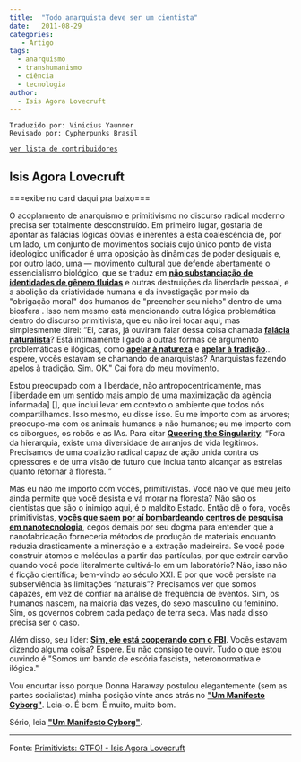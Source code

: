 ```yaml
---
title:  "Todo anarquista deve ser um cientista"
date:   2011-08-29
categories:
   - Artigo
tags:
  - anarquismo
  - transhumanismo
  - ciência
  - tecnologia
author:
  - Isis Agora Lovecruft
---
```

```
Traduzido por: Vinicius Yaunner 
Revisado por: Cypherpunks Brasil
```
[```ver lista de contribuidores```](/about/#contribuidores)


## Isis Agora Lovecruft

===exibe no card daqui pra baixo===

O acoplamento de anarquismo e primitivismo no discurso radical moderno precisa ser totalmente desconstruído. Em primeiro lugar, gostaria de apontar as falácias lógicas óbvias e inerentes a esta coalescência de, por um lado, um conjunto de movimentos sociais cujo único ponto de vista ideológico unificador é uma oposição às dinâmicas de poder desiguais e, por outro lado, uma — movimento cultural que defende abertamente o essencialismo biológico, que se traduz em **[não substanciação de identidades de gênero fluidas](https://veganideal.org/content/lierre-keith-case-study-anti-trans-hatred)** e outras destruições da liberdade pessoal, e a abolição da criatividade humana e da investigação por meio da "obrigação moral" dos humanos de "preencher seu nicho" dentro de uma biosfera . Isso nem mesmo está mencionando outra lógica problemática dentro do discurso primitivista, que eu não irei tocar aqui, mas simplesmente direi: “Ei, caras, já ouviram falar dessa coisa chamada **[falácia naturalista](https://en.wikipedia.org/wiki/Naturalistic_fallacy)**? Está intimamente ligado a outras formas de argumento problemáticas e ilógicas, como **[apelar à natureza](https://en.wikipedia.org/wiki/Appeal_to_nature#Rational_argument)** e **[apelar à tradição](https://en.wikipedia.org/wiki/Appeal_to_tradition)**... espere, vocês estavam se chamando de anarquistas? Anarquistas fazendo apelos à tradição. Sim. OK." Cai fora do meu movimento.

Estou preocupado com a liberdade, não antropocentricamente, mas [liberdade em um sentido mais amplo de uma maximização da agência informada] [], que inclui levar em contexto o ambiente que todos nós compartilhamos. Isso mesmo, eu disse isso. Eu me importo com as árvores; preocupo-me com os animais humanos e não humanos; eu me importo com os ciborgues, os robôs e as IAs. Para citar **[Queering the Singularity](https://queersingularity.wordpress.com/2011/06/26/transhumanism-and-the-radical-left-anarchist-skillshare-2011/)**: “Fora da hierarquia, existe uma diversidade de arranjos de vida legítimos. Precisamos de uma coalizão radical capaz de ação unida contra os opressores e de uma visão de futuro que inclua tanto alcançar as estrelas quanto retornar à floresta. ”

Mas eu não me importo com vocês, primitivistas. Você não vê que meu jeito ainda permite que você desista e vá morar na floresta? Não são os cientistas que são o inimigo aqui, é o maldito Estado. Então dê o fora, vocês primitivistas, **[vocês que saem por aí bombardeando centros de pesquisa em nanotecnologia](https://guerrillanews.wordpress.com/2011/08/17/anti-nanotech-bomb-claim-by-individualists-tending-towards-the-wild-mexico/)**, cegos demais por seu dogma para entender que a nanofabricação forneceria métodos de produção de materiais enquanto reduzia drasticamente a mineração e a extração madeireira. Se você pode construir átomos e moléculas a partir das partículas, por que extrair carvão quando você pode literalmente cultivá-lo em um laboratório? Não, isso não é ficção científica; bem-vindo ao século XXI. E por que você persiste na subserviência às limitações “naturais”? Precisamos ver que somos capazes, em vez de confiar na análise de frequência de eventos. Sim, os humanos nascem, na maioria das vezes, do sexo masculino ou feminino. Sim, os governos cobrem cada pedaço de terra seca. Mas nada disso precisa ser o caso.

Além disso, seu líder: **[Sim, ele está cooperando com o FBI](vancouver.mediacoop.ca/audio/deep-green-resistance-death-threats-and-police/8014)**. Vocês estavam dizendo alguma coisa? Espere. Eu não consigo te ouvir. Tudo o que estou ouvindo é "Somos um bando de escória fascista, heteronormativa e ilógica."

Vou encurtar isso porque Donna Haraway postulou elegantemente (sem as partes socialistas) minha posição vinte anos atrás no **["Um Manifesto Cyborg"](https://theanarchistlibrary.org/library/donna-haraway-a-cyborg-manifesto)**. Leia-o. É bom. É muito, muito bom.

Sério, leia **["Um Manifesto Cyborg"](https://theanarchistlibrary.org/library/donna-haraway-a-cyborg-manifesto)**.


---
Fonte: [Primitivists: GTFO! - Isis Agora Lovecruft](https://blog.patternsinthevoid.net/primitivists-gtfo.html)